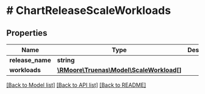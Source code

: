 # # ChartReleaseScaleWorkloads

## Properties

Name | Type | Description | Notes
------------ | ------------- | ------------- | -------------
**release_name** | **string** |  | [optional]
**workloads** | [**\RMoore\Truenas\Model\ScaleWorkload[]**](ScaleWorkload.md) |  | [optional]

[[Back to Model list]](../../README.md#models) [[Back to API list]](../../README.md#endpoints) [[Back to README]](../../README.md)
